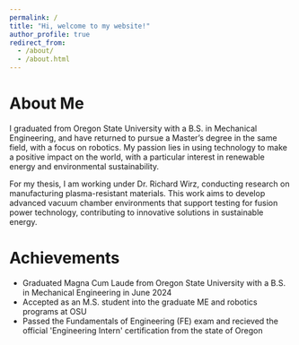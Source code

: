 ```yaml
---
permalink: /
title: "Hi, welcome to my website!"
author_profile: true
redirect_from: 
  - /about/
  - /about.html
---
```

About Me
======
I graduated from Oregon State University with a B.S. in Mechanical Engineering, and have returned to pursue a Master’s degree in the same field, with a focus on robotics. My passion lies in using technology to make a positive impact on the world, with a particular interest in renewable energy and environmental sustainability. 

For my thesis, I am working under Dr. Richard Wirz, conducting research on manufacturing plasma-resistant materials. This work aims to develop advanced vacuum chamber environments that support testing for fusion power technology, contributing to innovative solutions in sustainable energy.

Achievements
======
- Graduated Magna Cum Laude from Oregon State University with a B.S. in Mechanical Engineering in June 2024
- Accepted as an M.S. student into the graduate ME and robotics programs at OSU
- Passed the Fundamentals of Engineering (FE) exam and recieved the official 'Engineering Intern' certification from the state of Oregon